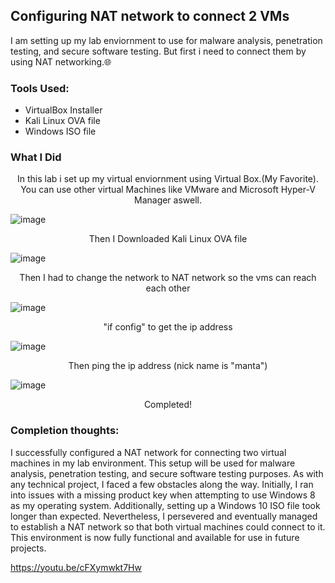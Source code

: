 
## Configuring NAT network to connect 2 VMs

I am setting up my lab enviornment to use for malware analysis, penetration testing, and secure software testing. But first i need to connect them by using NAT networking.🌐

### Tools Used:

- VirtualBox Installer
- Kali Linux OVA file
- Windows ISO file

### What I Did
<p align="center">
In this lab i set up my virtual enviornment using Virtual Box.(My Favorite). You can use other virtual Machines like VMware and Microsoft Hyper-V Manager aswell.
  
![image](https://github.com/alubin03/internship-projects/assets/141780397/484878d0-15c7-4300-b045-2696ecb79d4b)
<p align="center">
Then I Downloaded Kali Linux OVA file

![image](https://github.com/alubin03/internship-projects/assets/141780397/e092f873-35e5-42a5-ab00-375b4e4c1629)
<p align="center">
Then I had to change the network to NAT network so the vms can reach each other

![image](https://github.com/alubin03/ConnectingVMs/assets/141780397/8d112d89-7734-40c1-a3f0-6eea13102595)
<p align="center">
"if config" to get the ip address

![image](https://github.com/alubin03/ConnectingVMs/assets/141780397/65e61121-c560-4f87-9077-8ee5d263d5f1)
<p align="center">
Then ping the ip address (nick name is "manta")

![image](https://github.com/alubin03/ConnectingVMs/assets/141780397/c5de7cd5-1592-4cb0-ab46-58b791cdf770)

<p align="center">
Completed!
  
### Completion thoughts:
I successfully configured a NAT network for connecting two virtual machines in my lab environment. This setup will be used for malware analysis, penetration testing, and secure software testing purposes. As with any technical project, I faced a few obstacles along the way. Initially, I ran into issues with a missing product key when attempting to use Windows 8 as my operating system. Additionally, setting up a Windows 10 ISO file took longer than expected. Nevertheless, I persevered and eventually managed to establish a NAT network so that both virtual machines could connect to it. This environment is now fully functional and available for use in future projects.

https://youtu.be/cFXymwkt7Hw
